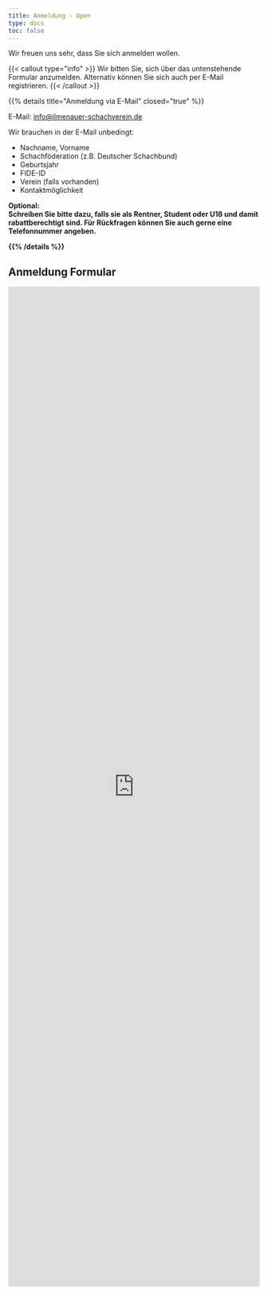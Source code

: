 ```yaml
---
title: Anmeldung - Open
type: docs
toc: false
---
```




Wir freuen uns sehr, dass Sie sich anmelden wollen.

{{< callout type="info" >}}
Wir bitten Sie, sich über das untenstehende Formular anzumelden. Alternativ können Sie sich auch per E-Mail registrieren.
{{< /callout >}}

{{% details title="Anmeldung via E-Mail" closed="true" %}}

E-Mail: [info@ilmenauer-schachverein.de](mailto:info@ilmenauer-schachverein.de)

Wir brauchen in der E-Mail unbedingt:

- Nachname, Vorname
- Schachföderation (z.B. Deutscher Schachbund)
- Geburtsjahr
- FIDE-ID
- Verein (falls vorhanden)
- Kontaktmöglichkeit

<strong>Optional:<strong><br>
Schreiben Sie bitte dazu, falls sie als Rentner, Student oder U18 und damit rabattberechtigt sind.
Für Rückfragen können Sie auch gerne eine Telefonnummer angeben.

{{% /details %}}


## Anmeldung Formular
<iframe src="https://register.ilmenauersv.xyz/open2024/" width="100%" height="2000px" style="border:0;" allowfullscreen="" loading="lazy" referrerpolicy="no-referrer-when-downgrade" scrolling="no"></iframe>
<br>
